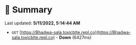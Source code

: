 # 📖 Summary
Last updated: **5/11/2022, 5:14:44 AM**

- `GET` [https://Bhadwa-sala.toxicblte.repl.co](https://Bhadwa-sala.toxicblte.repl.co) - **Down** (6427ms)
